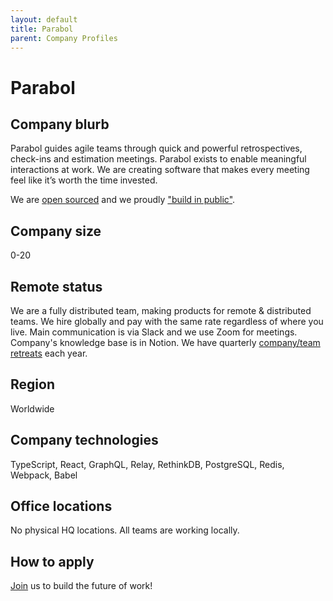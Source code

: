 ```yaml
---
layout: default
title: Parabol
parent: Company Profiles
---
```


# Parabol

## Company blurb

Parabol guides agile teams through quick and powerful retrospectives, check-ins and estimation meetings. Parabol exists to enable meaningful interactions at work. We are creating software that makes every meeting feel like it’s worth the time invested.

We are [open sourced](https://github.com/ParabolInc/parabol) and we proudly  ["build in public"](https://www.parabol.co/blog/tag/friday-ship).

## Company size

0-20

## Remote status

We are a fully distributed team, making products for remote & distributed teams. We hire globally and pay with the same rate regardless of where you live. Main communication is via Slack and we use Zoom for meetings. Company's knowledge base is in Notion. We have quarterly [company/team retreats](https://focus.parabol.co/tagged/team-retreat) each year.

## Region

Worldwide

## Company technologies

TypeScript, React, GraphQL, Relay, RethinkDB, PostgreSQL, Redis, Webpack, Babel

## Office locations

No physical HQ locations. All teams are working locally.

## How to apply

[Join](https://www.parabol.co/join) us to build the future of work!

